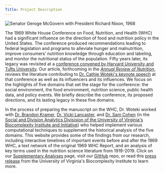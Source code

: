 ```yaml
---
Title: Project Description 
---
```


![Senator Geroge McGovern with President Richard Nixon, 1968](/mcgovern-with-nixon.png#center)

The 1969 White House Conference on Food, Nutrition, and Health (WHC) had a significant influence on the direction of food and nutrition policy in the United States. The conference produced recommendations leading to federal legislation and programs to alleviate hunger and malnutrition, improve consumers’ nutrition knowledge through education and labeling, and monitor the nutritional status of the population. Fifty years later, its legacy was revisited at a [conference convened by Harvard University and Tufts University](https://sites.tufts.edu/foodnutritionandhealth2019/). Our article, forthcoming in the [*Annual Review of Nutrition*](https://www.annualreviews.org/journal/nutr), reviews the literature contributing to [Dr. Cathie Woteki's keynote speech](https://harvard.hosted.panopto.com/Panopto/Pages/Viewer.aspx?id=0efe988f-6903-46c6-bd91-aac30132f108) at that conference as well as its influencers and its influences. We focus on the highlights of five domains that set the stage for the conference: the social environment, the food environment, nutrition science, public health data, and policy events. We briefly describe the conference, its proposed directions, and its lasting legacy in these five domains.

In the process of preparing the manuscript on the WHC, Dr. Woteki worked with [Dr. Brandon Kramer](https://biocomplexity.virginia.edu/brandon-kramer), [Dr. Vicki Lancaster](https://biocomplexity.virginia.edu/vicki-lancaster), and [Dr. Sam Cohen](https://biocomplexity.virginia.edu/samantha-cohen) (in the [Social and Division Analytics Divisision of the University of Virginia's Biocomplexity Institute and Initiative](https://biocomplexity.virginia.edu/social-decision-analytics)) who helped implement various computational techniques to supplement the historical analysis of the five domains. This website provides some of the findings from our research, including interactive timelines of important events before and after the 1969 WHC, a text network of the original 1969 WHC Report, and an analysis of key terms used in the nutrition science literature from 1919-2019. Click on our [Supplementary Analyses](/analyses/) page, visit our [GitHub](https://github.com/uva-bi-sdad/impacts-and-echoes) repo, or read this [press release](https://biocomplexity.virginia.edu/lasting-influence-1969-white-house-conference-food-nutrition-and-health) from the University of Virginia's Biocomplexity Institute to learn more. 